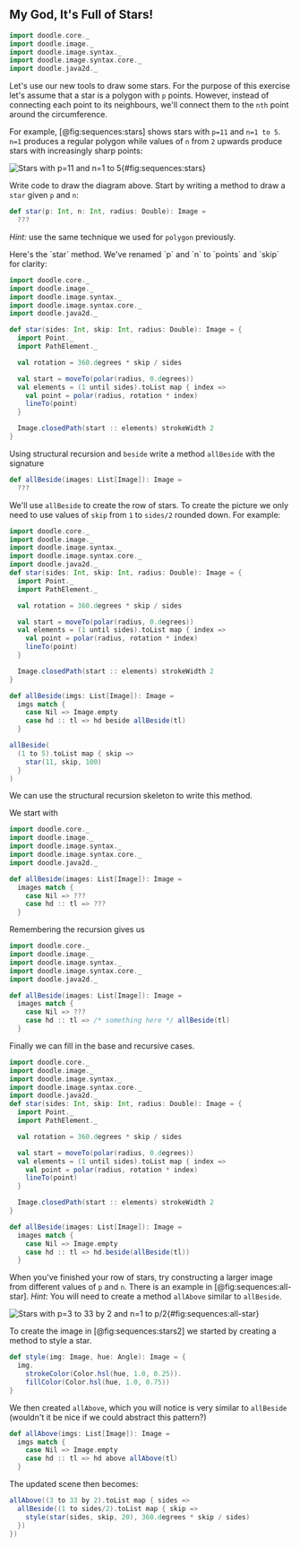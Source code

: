 ## My God, It's Full of Stars!

```scala mdoc:invisible
import doodle.core._
import doodle.image._
import doodle.image.syntax._
import doodle.image.syntax.core._
import doodle.java2d._
```

Let's use our new tools to draw some stars.
For the purpose of this exercise let's assume that a star is a polygon with `p` points.
However, instead of connecting each point to its neighbours,
we'll connect them to the `nth` point around the circumference.

For example, [@fig:sequences:stars] shows stars with `p=11` and `n=1 to 5`.
`n=1` produces a regular polygon while
values of `n` from `2` upwards produce stars with increasingly sharp points:

![Stars with `p=11` and `n=1 to 5`](./src/pages/sequences/stars.pdf+svg){#fig:sequences:stars}

Write code to draw the diagram above.
Start by writing a method to draw a `star` given `p` and `n`:

```scala mdoc:silent
def star(p: Int, n: Int, radius: Double): Image =
  ???
```

*Hint:* use the same technique we used for `polygon` previously.

<div class="solution">
Here's the `star` method. We've renamed `p` and `n` to `points` and `skip` for clarity:

```scala mdoc:reset:invisible
import doodle.core._
import doodle.image._
import doodle.image.syntax._
import doodle.image.syntax.core._
import doodle.java2d._
```
```scala mdoc:silent
def star(sides: Int, skip: Int, radius: Double): Image = {
  import Point._
  import PathElement._

  val rotation = 360.degrees * skip / sides

  val start = moveTo(polar(radius, 0.degrees))
  val elements = (1 until sides).toList map { index =>
    val point = polar(radius, rotation * index)
    lineTo(point)
  }

  Image.closedPath(start :: elements) strokeWidth 2
}
```
</div>

Using structural recursion and `beside` write a method `allBeside` with the signature

```scala mdoc
def allBeside(images: List[Image]): Image =
  ???
```

We'll use `allBeside` to create the row of stars.
To create the picture we only need to use values of `skip`
from `1` to `sides/2` rounded down. For example:

```scala mdoc:reset:invisible
import doodle.core._
import doodle.image._
import doodle.image.syntax._
import doodle.image.syntax.core._
import doodle.java2d._
def star(sides: Int, skip: Int, radius: Double): Image = {
  import Point._
  import PathElement._

  val rotation = 360.degrees * skip / sides

  val start = moveTo(polar(radius, 0.degrees))
  val elements = (1 until sides).toList map { index =>
    val point = polar(radius, rotation * index)
    lineTo(point)
  }

  Image.closedPath(start :: elements) strokeWidth 2
}
```
```scala mdoc:invisible
def allBeside(imgs: List[Image]): Image =
  imgs match {
    case Nil => Image.empty
    case hd :: tl => hd beside allBeside(tl)
  }
```

```scala mdoc:silent
allBeside(
  (1 to 5).toList map { skip =>
    star(11, skip, 100)
  }
)
```

<div class="solution">
We can use the structural recursion skeleton to write this method.

We start with

```scala mdoc:reset:invisible
import doodle.core._
import doodle.image._
import doodle.image.syntax._
import doodle.image.syntax.core._
import doodle.java2d._
```
```scala mdoc:silent
def allBeside(images: List[Image]): Image =
  images match {
    case Nil => ???
    case hd :: tl => ???
  }
```

Remembering the recursion gives us 

```scala mdoc:reset:invisible
import doodle.core._
import doodle.image._
import doodle.image.syntax._
import doodle.image.syntax.core._
import doodle.java2d._
```
```scala mdoc:silent
def allBeside(images: List[Image]): Image =
  images match {
    case Nil => ???
    case hd :: tl => /* something here */ allBeside(tl)
  }
```

Finally we can fill in the base and recursive cases.

```scala mdoc:reset:invisible
import doodle.core._
import doodle.image._
import doodle.image.syntax._
import doodle.image.syntax.core._
import doodle.java2d._
def star(sides: Int, skip: Int, radius: Double): Image = {
  import Point._
  import PathElement._

  val rotation = 360.degrees * skip / sides

  val start = moveTo(polar(radius, 0.degrees))
  val elements = (1 until sides).toList map { index =>
    val point = polar(radius, rotation * index)
    lineTo(point)
  }

  Image.closedPath(start :: elements) strokeWidth 2
}
```
```scala mdoc:silent
def allBeside(images: List[Image]): Image =
  images match {
    case Nil => Image.empty
    case hd :: tl => hd.beside(allBeside(tl))
  }
```
</div>

When you've finished your row of stars,
try constructing a larger image from different values of `p` and `n`.
There is an example in [@fig:sequences:all-star]. *Hint:* You will need to create a method `allAbove` similar to `allBeside`.

![Stars with `p=3 to 33 by 2` and `n=1 to p/2`](src/pages/sequences/all-star.pdf+svg){#fig:sequences:all-star}

<div class="solution">
To create the image in [@fig:sequences:stars2] we started by creating a method to style a star.

```scala mdoc:silent
def style(img: Image, hue: Angle): Image = {
  img.
    strokeColor(Color.hsl(hue, 1.0, 0.25)).
    fillColor(Color.hsl(hue, 1.0, 0.75))
}
```

We then created `allAbove`, which you will notice is very similar to `allBeside` (wouldn't it be nice if we could abstract this pattern?)

```scala mdoc:silent
def allAbove(imgs: List[Image]): Image =
  imgs match {
    case Nil => Image.empty
    case hd :: tl => hd above allAbove(tl)
  }
```

The updated scene then becomes:

```scala mdoc:silent
allAbove((3 to 33 by 2).toList map { sides =>
  allBeside((1 to sides/2).toList map { skip =>
    style(star(sides, skip, 20), 360.degrees * skip / sides)
  })
})
```
</div>
